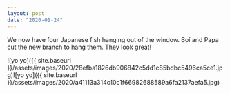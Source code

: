 ```yaml
---
layout: post
date: "2020-01-24"
---
```


We now have four Japanese fish hanging out of the window. Boí and Papa cut the new branch to hang them. They look great!

![yo yo]({{ site.baseurl }}/assets/images/2020/28efba1826db906842c5dd1c85bdbc5496ca5ce1.jpg)![yo yo]({{ site.baseurl }}/assets/images/2020/a41113a314c10c1f66982688589a6fa2137aefa5.jpg)
